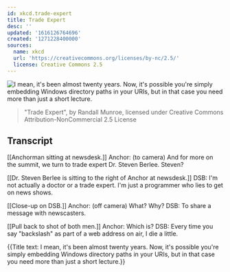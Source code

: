 ```yaml
---
id: xkcd.trade-expert
title: Trade Expert
desc: ''
updated: '1616126764696'
created: '1271228400000'
sources:
  name: xkcd
  url: 'https://creativecommons.org/licenses/by-nc/2.5/'
  license: Creative Commons 2.5
---
```

![I mean, it's been almost twenty years. Now, it's possible you're simply embedding Windows directory paths in your URIs, but in that case you need more than just a short lecture.](https://imgs.xkcd.com/comics/trade_expert.png)
> "Trade Expert", by Randall Munroe, licensed under Creative Commons Attribution-NonCommercial 2.5 License

## Transcript
[[Anchorman sitting at newsdesk.]]
Anchor: (to camera) And for more on the summit, we turn to trade expert Dr. Steven Berlee. Steven?

[[Dr. Steven Berlee is sitting to the right of Anchor at newsdesk.]]
DSB: I'm not actually a doctor or a trade expert. I'm just a programmer who lies to get on news shows.

[[Close-up on DSB.]]
Anchor: (off camera) What? Why?
DSB: To share a message with newscasters.

[[Pull back to shot of both men.]]
Anchor: Which is?
DSB: Every time you say "backslash" as part of a web address on air, I die a little.

{{Title text: I mean, it's been almost twenty years. Now, it's possible you're simply embedding Windows directory paths in your URIs, but in that case you need more than just a short lecture.}}
